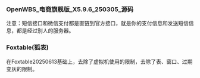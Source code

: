 ### OpenWBS_电商旗舰版_X5.9.6_250305_源码
注意：短信接口和微信支付都是直链到官方接口，就是你的支付信息和发送短信信息，都是经过别人的服务器。

### Foxtable(狐表)
在Foxtable20250613基础上，去除了虚拟机使用的限制，去除了表、窗口、过期变灰的限制。
